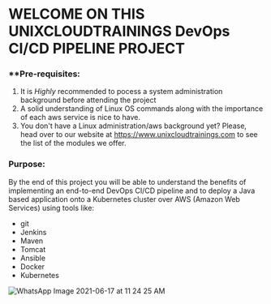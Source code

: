 # WELCOME ON THIS UNIXCLOUDTRAININGS DevOps CI/CD PIPELINE PROJECT

### **Pre-requisites:
1. It is *Highly* recommended to pocess a system administration background before attending the project
2. A solid understanding of Linux OS commands along with the importance of each aws service is nice to have.
3. You don't have a Linux administration/aws background yet? Please, head over to our website at https://www.unixcloudtrainings.com to see the list of the
 modules we offer.
 
### Purpose:
By the end of this project you will be able to understand the benefits of implementing an end-to-end DevOps CI/CD pipeline and to deploy a Java based application onto a Kubernetes cluster over AWS (Amazon Web Services) using tools like:
- git
- Jenkins
- Maven
- Tomcat
- Ansible
- Docker
- Kubernetes

![WhatsApp Image 2021-06-17 at 11 24 25 AM](https://user-images.githubusercontent.com/51853186/122464322-b7ba3a80-cf84-11eb-91a4-16a8628f57e1.jpeg)
